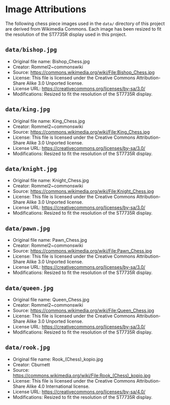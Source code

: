 # Image Attributions

The following chess piece images used in the `data/` directory of this project are derived from Wikimedia Commons. Each image has been resized to fit the resolution of the ST7735R display used in this project.

## `data/bishop.jpg`

*   Original file name: Bishop_Chess.jpg
*   Creator: Rommel2~commonswiki
*   Source: https://commons.wikimedia.org/wiki/File:Bishop_Chess.jpg
*   License: This file is licensed under the Creative Commons Attribution-Share Alike 3.0 Unported license.
*   License URL: https://creativecommons.org/licenses/by-sa/3.0/
*   Modifications: Resized to fit the resolution of the ST7735R display.

## `data/king.jpg`

*   Original file name: King_Chess.jpg
*   Creator: Rommel2~commonswiki
*   Source: https://commons.wikimedia.org/wiki/File:King_Chess.jpg
*   License: This file is licensed under the Creative Commons Attribution-Share Alike 3.0 Unported license.
*   License URL: https://creativecommons.org/licenses/by-sa/3.0/
*   Modifications: Resized to fit the resolution of the ST7735R display.

## `data/knight.jpg`

*   Original file name: Knight_Chess.jpg
*   Creator: Rommel2~commonswiki
*   Source: https://commons.wikimedia.org/wiki/File:Knight_Chess.jpg
*   License: This file is licensed under the Creative Commons Attribution-Share Alike 3.0 Unported license.
*   License URL: https://creativecommons.org/licenses/by-sa/3.0/
*   Modifications: Resized to fit the resolution of the ST7735R display.

## `data/pawn.jpg`

*   Original file name: Pawn_Chess.jpg
*   Creator: Rommel2~commonswiki
*   Source: https://commons.wikimedia.org/wiki/File:Pawn_Chess.jpg
*   License: This file is licensed under the Creative Commons Attribution-Share Alike 3.0 Unported license.
*   License URL: https://creativecommons.org/licenses/by-sa/3.0/
*   Modifications: Resized to fit the resolution of the ST7735R display.

## `data/queen.jpg`

*   Original file name: Queen_Chess.jpg
*   Creator: Rommel2~commonswiki
*   Source: https://commons.wikimedia.org/wiki/File:Queen_Chess.jpg
*   License: This file is licensed under the Creative Commons Attribution-Share Alike 3.0 Unported license.
*   License URL: https://creativecommons.org/licenses/by-sa/3.0/
*   Modifications: Resized to fit the resolution of the ST7735R display.

## `data/rook.jpg`

*   Original file name: Rook_(Chess)_kopio.jpg
*   Creator: Cburnett
*   Source: https://commons.wikimedia.org/wiki/File:Rook_(Chess)_kopio.jpg
*   License: This file is licensed under the Creative Commons Attribution-Share Alike 4.0 International license.
*   License URL: https://creativecommons.org/licenses/by-sa/4.0/
*   Modifications: Resized to fit the resolution of the ST7735R display.
